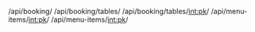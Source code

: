 /api/booking/
/api/booking/tables/
/api/booking/tables/<int:pk>/
/api/menu-items/<int:pk>/
/api/menu-items/<int:pk>/
